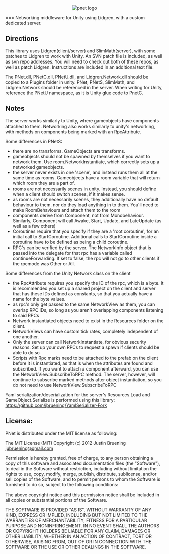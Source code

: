 <p align="center">
  <img src="http://orig05.deviantart.net/dba9/f/2014/235/b/2/pnetlogo150_by_faikie-d7rfu8s.png" alt="pnet logo" />
</p>
===
Networking middleware for Unity using Lidgren, with a custom dedicated server.


Directions
----------
This library uses Lidgren(client/server) and SlimMath(server), with some patches to Lidgren to work with Unity. An SVN patch file is included, as well as svn repo addresses. You will need to check out both of these repos, as well as patch Lidgren. Instructions are included in an additional text file.

The PNet.dll, PNetC.dll, PNetU.dll, and Lidgren.Network.dll should be copied to a Plugins folder in unity. PNet, PNetS, SlimMath, and Lidgren.Network should be referenced in the server.
When writing for Unity, reference the PNetU namespace, as it is Unity glue code to PnetC.

Notes
-----
The server works similarly to Unity, where gameobjects have components attached to them.  Networking also works similarly to unity's networking, with methods on components being marked with an RpcAttribute.

Some differences in PNetS:
  * there are no transforms. GameObjects are transforms.
  * gameobjects should not be spawned by themselves if you want to network them. Use room.NetworkInstantiate, which correctly sets up a networked gameobjects.
  * the server never exists in one 'scene', and instead runs them all at the same time as rooms. Gameobjects have a room variable that will return which room they are a part of.
  * rooms are not necessarily scenes in unity. Instead, you should define when a client should switch scenes, if it makes sense.
  * as rooms are not necessarily scenes, they additionally have no default behaviour to them. nor do they load anything in to them. You'll need to make RoomBehaviours and attach them to the room
  * components derive from Component, not from Monobehaviour. Similarly, Component will call Awake, Start, Update, and LateUpdate (as well as a few others)
  * Coroutines require that you specify if they are a 'root coroutine', for an initial call to StartCoroutine. Additional calls to StartCoroutine inside a coroutine have to be defined as being a child coroutine.
  * RPC's can be verified by the server. The NetworkInfo object that is passed into the delegate for that rpc has a variable called continueForwarding. If set to false, the rpc will not go to other clients if the rpcmode was Other or All.
  
Some differences from the Unity Network class on the client
  * the RpcAttribute requires you specify the ID of the rpc, which is a byte. It is recommended you set up a shared project on the client and server that has these IDs defined as constants, so that you actually have a name for the byte values.
  * as rpc's only get passed to the same NetworkView as them, you can overlap RPC IDs, so long as you aren't overlapping components listening to said RPCs
  * Network instantiated objects need to exist in the Resources folder on the client.
  * NetworkViews can have custom tick rates, completely independent of one another. 
  * Only the server can call NetworkInstantiate, for obvious security reasons.  Set up your own RPCs to request a spawn if clients should be able to do so
  * Scripts with Rpc marks need to be attached to the prefab on the client before it is instantiated, as that is when the attributes are found and subscribed. If you want to attach a component afterward, you can use the NetworkView.SubscribeToRPC method.  The server, however, will continue to subscribe marked methods after object instantiation, so you do not need to use NetworkView.SubscribeToRPC

Yaml serialization/deserialization for the server's Resources.Load and GameObject.Serialize is performed using this library: https://github.com/jbruening/YamlSerializer-Fork

License: 
---
PNet is distributed under the MIT license as following:

The MIT License (MIT) Copyright (c) 2012 Justin Bruening jubruening@gmail.com

Permission is hereby granted, free of charge, to any person obtaining a copy of this software and associated documentation files (the "Software"), to deal in the Software without restriction, including without limitation the rights to use, copy, modify, merge, publish, distribute, sublicense, and/or sell copies of the Software, and to permit persons to whom the Software is furnished to do so, subject to the following conditions:

The above copyright notice and this permission notice shall be included in all copies or substantial portions of the Software.

THE SOFTWARE IS PROVIDED "AS IS", WITHOUT WARRANTY OF ANY KIND, EXPRESS OR IMPLIED, INCLUDING BUT NOT LIMITED TO THE WARRANTIES OF MERCHANTABILITY, FITNESS FOR A PARTICULAR PURPOSE AND NONINFRINGEMENT. IN NO EVENT SHALL THE AUTHORS OR COPYRIGHT HOLDERS BE LIABLE FOR ANY CLAIM, DAMAGES OR OTHER LIABILITY, WHETHER IN AN ACTION OF CONTRACT, TORT OR OTHERWISE, ARISING FROM, OUT OF OR IN CONNECTION WITH THE SOFTWARE OR THE USE OR OTHER DEALINGS IN THE SOFTWARE.
